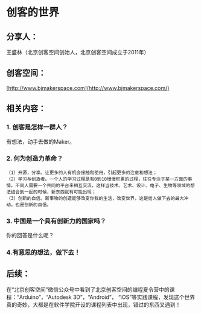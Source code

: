# 创客的世界

## 分享人：
王盛林（北京创客空间创始人，北京创客空间成立于2011年）

## 创客空间：
[http://www.bjmakerspace.com](http://www.bjmakerspace.com/)

## 相关内容：

### 1. 创客是怎样一群人？
有想法，动手去做的Maker。

### 2. 何为创造力革命？
    （1）开源，分享。让更多的人有机会接触和使用，引起更多的注意和想法；
    （2）学习与创造者。一个人的学习过程是有0到10慢慢积累的过程，往往专注于某一方面的事情。不同人需要一个共同的平台来相互交流，这样当技术、艺术、设计、电子、生物等领域的想法结合到一起的时候，新东西就有可能出现；
    （3）创新的自信。新事物的创造能够改变你我的生活，改变世界，这是给人做下去的最大冲动，也是创新的自信。

### 3. 中国是一个具有创新力的国家吗？
你的回答是什么呢？

### 4.有意思的想法，做下去！

## 后续：
在“北京创客空间”微信公众号中看到了北京创客空间的编程夏令营中的课程：“Arduino”，“Autodesk 3D”，“Android”， “iOS”等实践课程，发现这个世界真的奇妙，大都是在软件学院开设的课程列表中出现，错过的东西又遇到！
